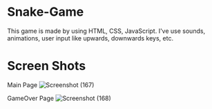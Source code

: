 # Snake-Game
This game is made by using HTML, CSS, JavaScript. I've use sounds, animations, user input like upwards, downwards keys, etc.

# Screen Shots

Main Page
![Screenshot (167)](https://user-images.githubusercontent.com/87376932/157246792-6da45d61-4ee2-4244-ae9c-1fd286bddfec.png)

GameOver Page
![Screenshot (168)](https://user-images.githubusercontent.com/87376932/157248698-217ce7ad-0e12-43fc-b386-215aa6185b79.png)






